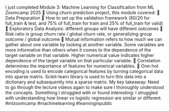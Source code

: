 I just completed Module 3: Machine Learning for Classification from ML Zoomcamp 2025 :tada:
Using churn prediction project, this module covered:
:small_orange_diamond: Data Preparation
:small_orange_diamond: How to set up the validation framework (80/20 for full_train & test, and 75% of full_train for train and 25% of full_train for valid)
:small_orange_diamond: Exploratory Data Analysis: different groups will have different outcomes
:small_orange_diamond: Risk ratio is group churn rate / global churn rate, or generalizing group outcome / global outcome
:small_orange_diamond: Mutual information refers to how much we can gather about one variable by looking at another variable. Some variables are more informative than others when it comes to the dependence of the target variable on that variable. Higher numerical value indicates higher dependence of the target variable on that particular variable.
:small_orange_diamond: Correlation determines the importance of features for numerical variables.
:small_orange_diamond: One-hot encoding is used to encode categorical features by turning categorical data into sparse matrix. Scikit-learn library is used to turn this data into a dictionary and subsequently into a sparse matrix.
My key takeaway: Need to go through the lecture videos again to make sure I thoroughly understood the concepts.
Something I struggled with or found interesting: I struggled with understanding how linear vs logistic regression are similar or different.
#mlzoomcamp #machinelearning #learninginpublic